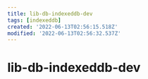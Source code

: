```yaml
---
title: lib-db-indexeddb-dev
tags: [indexeddb]
created: '2022-06-13T02:56:15.518Z'
modified: '2022-06-13T02:56:32.537Z'
---
```


# lib-db-indexeddb-dev



